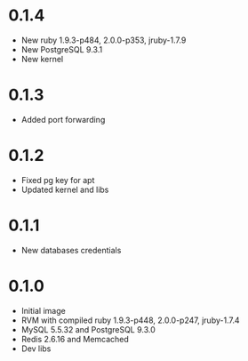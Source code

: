 # 0.1.4

* New ruby 1.9.3-p484, 2.0.0-p353, jruby-1.7.9
* New PostgreSQL 9.3.1
* New kernel

# 0.1.3

* Added port forwarding

# 0.1.2

* Fixed pg key for apt
* Updated kernel and libs

# 0.1.1

* New databases credentials

# 0.1.0

* Initial image
* RVM with compiled ruby 1.9.3-p448, 2.0.0-p247, jruby-1.7.4
* MySQL 5.5.32 and PostgreSQL 9.3.0
* Redis 2.6.16 and Memcached
* Dev libs